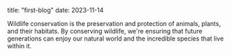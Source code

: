 title: "first-blog"
date: 2023-11-14

Wildlife conservation is the preservation and protection of animals, plants, and their habitats.
By conserving wildlife, we're ensuring that future generations can enjoy our natural world and the incredible species that live within it.
